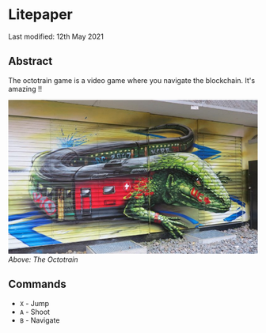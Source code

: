 # Litepaper

Last modified: 12th May 2021

## Abstract

The octotrain game is a video game where you navigate the blockchain. It's amazing !!

![Screenshot](img/octotrain.jpg)
*Above: The Octotrain*


## Commands

* `X` - Jump
* `A` - Shoot 
* `B` - Navigate

